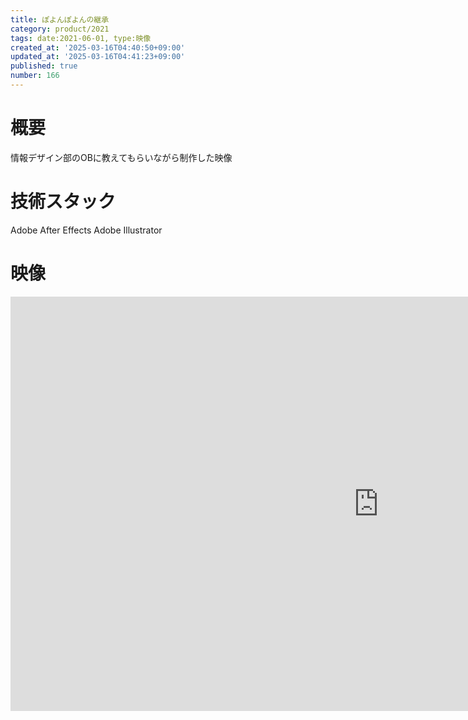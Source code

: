 ```yaml
---
title: ぽよんぽよんの継承
category: product/2021
tags: date:2021-06-01, type:映像
created_at: '2025-03-16T04:40:50+09:00'
updated_at: '2025-03-16T04:41:23+09:00'
published: true
number: 166
---
```


# 概要
情報デザイン部のOBに教えてもらいながら制作した映像

# 技術スタック
Adobe After Effects
Adobe Illustrator

# 映像
<iframe width="1178" height="663" src="https://www.youtube.com/embed/gDy0K42KU3g" title="名前はまだない" frameborder="0" allow="accelerometer; autoplay; clipboard-write; encrypted-media; gyroscope; picture-in-picture; web-share" referrerpolicy="strict-origin-when-cross-origin" allowfullscreen></iframe>

